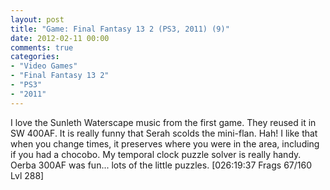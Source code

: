 ```yaml
---
layout: post
title: "Game: Final Fantasy 13 2 (PS3, 2011) (9)"
date: 2012-02-11 00:00
comments: true
categories:
- "Video Games"
- "Final Fantasy 13 2"
- "PS3"
- "2011"
---
```


I love the Sunleth Waterscape music from the first game. They
reused it in SW 400AF. It is really funny that Serah scolds the
mini-flan. Hah! I like that when you change times, it preserves
where you were in the area, including if you had a chocobo. My
temporal clock puzzle solver is really handy. Oerba 300AF was
fun... lots of the little puzzles. [026:19:37 Frags 67/160 Lvl
288]
